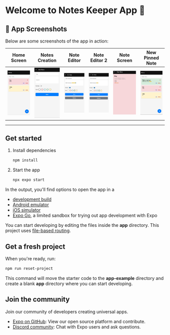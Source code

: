 # Welcome to Notes Keeper App 👋

## 📱 App Screenshots

Below are some screenshots of the app in action:

| Home Screen | Notes Creation | Note Editor | Note Editor 2 | Note Screen | New Pinned Note |
|-------------|---------------|-------------|---------------|-------------|-----------------|
| ![HomeScreen](./Images/HomeScreen.jpg) | ![NotesCreationScreen](./Images/NotesCreationScreen.jpg) | ![NoteEditorScreen](./Images/NoteEditorScreen.jpg) | ![NoteEditorScreen2](./Images/NoteEditorScreen%20(2).jpg) | ![NoteScreen](./Images/NoteScreen.jpg) | ![NewPinnedNoteCreated](./Images/NewPinnedNoteCreated.jpg) |

---

## Get started

1. Install dependencies

   ```bash
   npm install
   ```

2. Start the app

   ```bash
   npx expo start
   ```

In the output, you'll find options to open the app in a

- [development build](https://docs.expo.dev/develop/development-builds/introduction/)
- [Android emulator](https://docs.expo.dev/workflow/android-studio-emulator/)
- [iOS simulator](https://docs.expo.dev/workflow/ios-simulator/)
- [Expo Go](https://expo.dev/go), a limited sandbox for trying out app development with Expo

You can start developing by editing the files inside the **app** directory. This project uses [file-based routing](https://docs.expo.dev/router/introduction).

## Get a fresh project

When you're ready, run:

```bash
npm run reset-project
```

This command will move the starter code to the **app-example** directory and create a blank **app** directory where you can start developing.

## Join the community

Join our community of developers creating universal apps.

- [Expo on GitHub](https://github.com/expo/expo): View our open source platform and contribute.
- [Discord community](https://chat.expo.dev): Chat with Expo users and ask questions.
